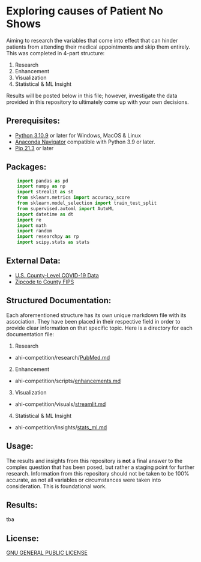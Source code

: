 # Exploring causes of Patient No Shows
Aiming to research the variables that come into effect that can hinder patients from attending their medical appointments and skip them entirely.  This was completed in 4-part structure:

1. Research
2. Enhancement
3. Visualization
4. Statistical & ML Insight

Results will be posted below in this file; however, investigate the data provided in this repository to ultimately come up with your own decisions.

## Prerequisites: 
- [Python 3.10.9](https://www.python.org/downloads/) or later for Windows, MacOS & Linux
- [Anaconda Navigator](https://www.anaconda.com/) compatible with Python 3.9 or later.
- [Pip 21.3](https://pip.pypa.io/en/stable/) or later

## Packages: 
```python
    import pandas as pd
    import numpy as np
    import strealit as st
    from sklearn.metrics import accuracy_score
    from sklearn.model_selection import train_test_split
    from supervised.automl import AutoML
    import datetime as dt
    import re
    import math
    import random
    import researchpy as rp
    import scipy.stats as stats
```

## External Data:
- [U.S. County-Level COVID-19 Data](https://github.com/nytimes/covid-19-data)
- [Zipcode to County FIPS](https://www.huduser.gov/portal/datasets/usps_crosswalk.html)

## Structured Documentation:
Each aforementioned structure has its own unique markdown file with its association.  They have been placed in their respective field in order to provide clear information on that specific topic.  Here is a directory for each documentation file:

1. Research

- ahi-competition/research/[PubMed.md](https://github.com/DanielJanowicz/ahi-competition/blob/main/research/PubMed.md)

2. Enhancement

- ahi-competition/scripts/[enhancements.md](https://github.com/DanielJanowicz/ahi-competition/blob/main/scripts/enhancements.md)

3. Visualization

- ahi-competition/visuals/[streamlit.md](https://github.com/DanielJanowicz/ahi-competition/blob/main/visuals/streamlit.md)

4. Statistical & ML Insight

- ahi-competition/insights/[stats_ml.md](https://github.com/DanielJanowicz/ahi-competition/blob/main/insights/stats_ml.md)

## Usage:
The results and insights from this repository is __not__ a final answer to the complex question that has been posed, but rather a staging point for further research.  Information from this repository should not be taken to be 100% accurate, as not all variables or circumstances were taken into consideration.  This is foundational work.

## Results:
tba

## License:
[GNU GENERAL PUBLIC LICENSE](https://www.gnu.org/licenses/gpl-3.0.en.html)
